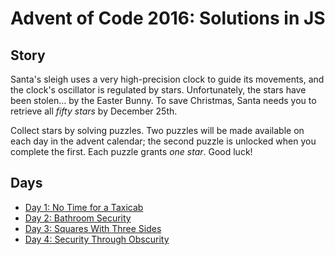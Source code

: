 # Advent of Code 2016: Solutions in JS

## Story

Santa's sleigh uses a very high-precision clock to guide its movements, and the clock's oscillator is regulated by stars. Unfortunately, the stars have been stolen... by the Easter Bunny. To save Christmas, Santa needs you to retrieve all *fifty stars* by December 25th.

Collect stars by solving puzzles. Two puzzles will be made available on each day in the advent calendar; the second puzzle is unlocked when you complete the first. Each puzzle grants *one star*. Good luck!

## Days

- [Day 1: No Time for a Taxicab](day-01/)
- [Day 2: Bathroom Security](day-02/)
- [Day 3: Squares With Three Sides](day-03/)
- [Day 4: Security Through Obscurity](day-04/)